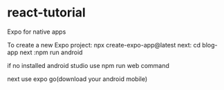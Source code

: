 # react-tutorial
Expo for native apps

To create a new Expo project:
npx create-expo-app@latest
next: cd blog-app
next :npm run android

if no installed android studio use npm run web command

next use expo go(download your android mobile)
